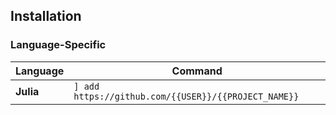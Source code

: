 ## Installation

### **Language-Specific**
| Language   | Command                                                                 |
|------------|-------------------------------------------------------------------------|
| **Julia**  | `] add https://github.com/{{USER}}/{{PROJECT_NAME}}`                    |


